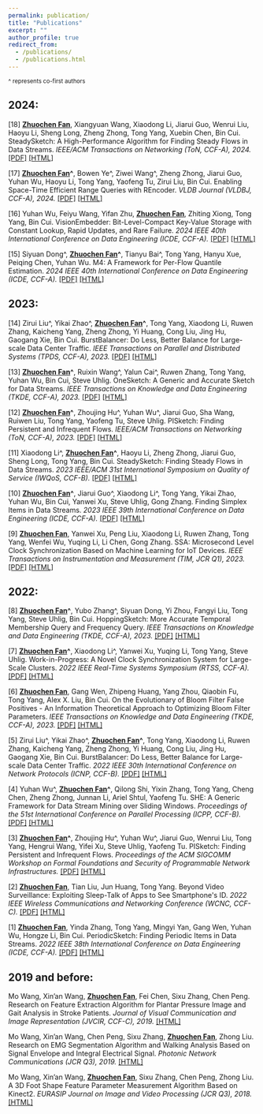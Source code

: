 ```yaml
---
permalink: publication/
title: "Publications"
excerpt: ""
author_profile: true
redirect_from: 
  - /publications/
  - /publications.html
---
```

<small> ^ represents co-first authors</small>

## 2024:
[18] **<u>Zhuochen Fan</u>**, Xiangyuan Wang, Xiaodong Li, Jiarui Guo, Wenrui Liu, Haoyu Li, Sheng Long, Zheng Zhong, Tong Yang, Xuebin Chen, Bin Cui. SteadySketch: A High-Performance Algorithm for Finding Steady Flows in Data Streams. *IEEE/ACM Transactions on Networking (ToN, CCF-A), 2024.*[[PDF]](../files/SteadySketch_ToN.pdf) [[HTML]](https://ieeexplore.ieee.org/document/10643483) 

  [17] **<u>Zhuochen Fan</u>^**, Bowen Ye^, Ziwei Wang^, Zheng Zhong, Jiarui Guo, Yuhan Wu, Haoyu Li, Tong Yang, Yaofeng Tu, Zirui Liu, Bin Cui. Enabling Space-Time Efficient Range Queries with REncoder. *VLDB Journal (VLDBJ, CCF-A), 2024.* [[PDF]](../files/REncoder_VLDBJ.pdf) [[HTML]](https://link.springer.com/article/10.1007/s00778-024-00873-w?utm_source=rct_congratemailt)
  
  [16] Yuhan Wu, Feiyu Wang, Yifan Zhu, **<u>Zhuochen Fan</u>**, Zhiting Xiong, Tong Yang, Bin Cui. VisionEmbedder: Bit-Level-Compact Key-Value Storage with Constant Lookup, Rapid Updates, and Rare Failure. *2024 IEEE 40th International Conference on Data Engineering (ICDE, CCF-A).* [[PDF]](../files/VisionEmbedder.pdf) [[HTML]](https://ieeexplore.ieee.org/document/10597760)
  
  [15] Siyuan Dong^, **<u>Zhuochen Fan</u>^**, Tianyu Bai^, Tong Yang, Hanyu Xue, Peiqing Chen, Yuhan Wu. M4: A Framework for Per-Flow Quantile Estimation. *2024 IEEE 40th International Conference on Data Engineering (ICDE, CCF-A).* [[PDF]](../files/M4.pdf) [[HTML]](https://ieeexplore.ieee.org/document/10597853)
  
## 2023:
  [14] Zirui Liu^, Yikai Zhao^, **<u>Zhuochen Fan</u>^**, Tong Yang, Xiaodong Li, Ruwen Zhang, Kaicheng Yang, Zheng Zhong, Yi Huang, Cong Liu, Jing Hu, Gaogang Xie, Bin Cui. BurstBalancer: Do Less, Better Balance for Large-scale Data Center Traffic. *IEEE Transactions on Parallel and Distributed Systems (TPDS, CCF-A), 2023.* [[PDF]](../files/BurstBalancer_TPDS.pdf) [[HTML]](https://ieeexplore.ieee.org/document/10184046)

  [13] **<u>Zhuochen Fan</u>^**, Ruixin Wang^, Yalun Cai^, Ruwen Zhang, Tong Yang, Yuhan Wu, Bin Cui, Steve Uhlig. OneSketch: A Generic and Accurate Sketch for Data Streams. *IEEE Transactions on Knowledge and Data Engineering (TKDE, CCF-A), 2023.* [[PDF]](../files/OneSketch.pdf) [[HTML]](https://ieeexplore.ieee.org/document/10129883)

  [12] **<u>Zhuochen Fan</u>^**, Zhoujing Hu^, Yuhan Wu^, Jiarui Guo, Sha Wang, Ruiwen Liu, Tong Yang, Yaofeng Tu, Steve Uhlig. PISketch: Finding Persistent and Infrequent Flows. *IEEE/ACM Transactions on Networking (ToN, CCF-A), 2023.* [[PDF]](../files/PISketch_ToN.pdf) [[HTML]](https://ieeexplore.ieee.org/document/10123074)

  [11] Xiaodong Li^, **<u>Zhuochen Fan</u>^**, Haoyu Li, Zheng Zhong, Jiarui Guo, Sheng Long, Tong Yang, Bin Cui. SteadySketch: Finding Steady Flows in Data Streams. *2023 IEEE/ACM 31st International Symposium on Quality of Service (IWQoS, CCF-B).* [[PDF]](../files/SteadySketch_IWQoS.pdf) [[HTML]](https://ieeexplore.ieee.org/document/10188743)

  [10] **<u>Zhuochen Fan</u>^**, Jiarui Guo^, Xiaodong Li^, Tong Yang, Yikai Zhao, Yuhan Wu, Bin Cui, Yanwei Xu, Steve Uhlig, Gong Zhang. Finding Simplex Items in Data Streams. *2023 IEEE 39th International Conference on Data Engineering (ICDE, CCF-A).* [[PDF]](../files/X-Sketch.pdf) [[HTML]](https://ieeexplore.ieee.org/document/10184714)

  [9] **<u>Zhuochen Fan</u>**, Yanwei Xu, Peng Liu, Xiaodong Li, Ruwen Zhang, Tong Yang, Wenfei Wu, Yuqing Li, Li Chen, Gong Zhang. SSA: Microsecond Level Clock Synchronization Based on Machine Learning for IoT Devices. *IEEE Transactions on Instrumentation and Measurement (TIM, JCR Q1), 2023.* [[PDF]](../files/SSA.pdf) [[HTML]](https://ieeexplore.ieee.org/document/10042489)

## 2022:
  [8] **<u>Zhuochen Fan</u>^**, Yubo Zhang^, Siyuan Dong, Yi Zhou, Fangyi Liu, Tong Yang, Steve Uhlig, Bin Cui. HoppingSketch: More Accurate Temporal Membership Query and Frequency Query. *IEEE Transactions on Knowledge and Data Engineering (TKDE, CCF-A), 2023.* [[PDF]](../files/HoppingSketch.pdf) [[HTML]](https://ieeexplore.ieee.org/document/9944968)

  [7] **<u>Zhuochen Fan</u>^**, Xiaodong Li^, Yanwei Xu, Yuqing Li, Tong Yang, Steve Uhlig. Work-in-Progress: A Novel Clock Synchronization System for Large-Scale Clusters. *2022 IEEE Real-Time Systems Symposium (RTSS, CCF-A).* [[PDF]]((../files/CAT-Sync.pdf)) [[HTML]](https://ieeexplore.ieee.org/document/9984784)

  [6] **<u>Zhuochen Fan</u>**, Gang Wen, Zhipeng Huang, Yang Zhou, Qiaobin Fu, Tong Yang, Alex X. Liu, Bin Cui. On the Evolutionary of Bloom Filter False Positives - An Information Theoretical Approach to Optimizing Bloom Filter Parameters. *IEEE Transactions on Knowledge and Data Engineering (TKDE, CCF-A), 2023.* [[PDF]](../files/BloomFilter-FP.pdf) [[HTML]](https://ieeexplore.ieee.org/document/9863640)

  [5] Zirui Liu^, Yikai Zhao^, **<u>Zhuochen Fan</u>^**, Tong Yang, Xiaodong Li, Ruwen Zhang, Kaicheng Yang, Zheng Zhong, Yi Huang, Cong Liu, Jing Hu, Gaogang Xie, Bin Cui. BurstBalancer: Do Less, Better Balance for Large-scale Data Center Traffic. *2022 IEEE 30th International Conference on Network Protocols (ICNP, CCF-B).* [[PDF]](../files/BurstBalancer_ICNP.pdf) [[HTML]](https://ieeexplore.ieee.org/document/9940372)

  [4] Yuhan Wu^, **<u>Zhuochen Fan</u>^**, Qilong Shi, Yixin Zhang, Tong Yang, Cheng Chen, Zheng Zhong, Junnan Li, Ariel Shtul, Yaofeng Tu. SHE: A Generic Framework for Data Stream Mining over Sliding Windows. *Proceedings of the 51st International Conference on Parallel Processing (ICPP, CCF-B).* [[PDF]](../files/SHE.pdf) [[HTML]](https://dl.acm.org/doi/10.1145/3545008.3545009)

  [3] **<u>Zhuochen Fan</u>^**, Zhoujing Hu^, Yuhan Wu^, Jiarui Guo, Wenrui Liu, Tong Yang, Hengrui Wang, Yifei Xu, Steve Uhlig, Yaofeng Tu. PISketch: Finding Persistent and Infrequent Flows. *Proceedings of the ACM SIGCOMM Workshop on Formal Foundations and Security of Programmable Network Infrastructures.* [[PDF]](../files/PISketch_SIGCOMMW.pdf) [[HTML]](https://dl.acm.org/doi/10.1145/3528082.3544834)

  [2] **<u>Zhuochen Fan</u>**, Tian Liu, Jun Huang, Tong Yang. Beyond Video Surveillance: Exploiting Sleep-Talk of Apps to See Smartphone's ID. *2022 IEEE Wireless Communications and Networking Conference (WCNC, CCF-C).* [[PDF]](../files/IDCam.pdf) [[HTML]](https://ieeexplore.ieee.org/document/9771759)

  [1] **<u>Zhuochen Fan</u>**, Yinda Zhang, Tong Yang, Mingyi Yan, Gang Wen, Yuhan Wu, Hongze Li, Bin Cui. PeriodicSketch: Finding Periodic Items in Data Streams. *2022 IEEE 38th International Conference on Data Engineering (ICDE, CCF-A).* [[PDF]](../files/PeriodicSketch.pdf) [[HTML]](https://ieeexplore.ieee.org/document/9835334)

## 2019 and before:

Mo Wang, Xin’an Wang, **<u>Zhuochen Fan</u>**, Fei Chen, Sixu Zhang, Chen Peng. Research on Feature Extraction Algorithm for Plantar Pressure Image and Gait Analysis in Stroke Patients. *Journal of Visual Communication and Image Representation (JVCIR, CCF-C), 2019.* [[HTML]](https://doi.org/10.1016/j.jvcir.2018.12.017)

Mo Wang, Xin’an Wang, Chen Peng, Sixu Zhang, **<u>Zhuochen Fan</u>**, Zhong Liu. Research on EMG Segmentation Algorithm and Walking Analysis Based on Signal Envelope and Integral Electrical Signal. *Photonic Network Communications (JCR Q3), 2019.* [[HTML]](https://link.springer.com/article/10.1007/s11107-018-0809-1)

Mo Wang, Xin’an Wang, **<u>Zhuochen Fan</u>**, Sixu Zhang, Chen Peng, Zhong Liu. A 3D Foot Shape Feature Parameter Measurement Algorithm Based on Kinect2. *EURASIP Journal on Image and Video Processing (JCR Q3), 2018.* [[HTML]](https://jivp-eurasipjournals.springeropen.com/articles/10.1186/s13640-018-0368-5)


